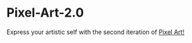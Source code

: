# Pixel-Art-2.0
Express your artistic self with the second iteration of [Pixel Art!](https://google)
